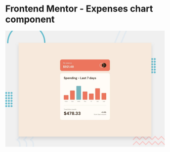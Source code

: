 # Frontend Mentor - Expenses chart component

![Design preview for the Expenses chart component coding challenge](./design/desktop-preview.jpg)


